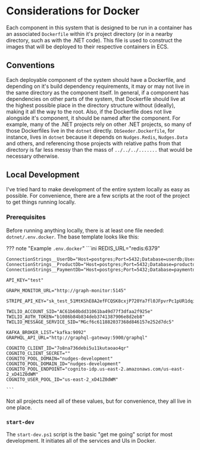 # Considerations for Docker

Each component in this system that is designed to be run in a container has an associated `Dockerfile` within it's project directory (or in a nearby directory, such as with the .NET code).  This file is used to construct the images that will be deployed to their respective containers in ECS.

## Conventions

Each deployable component of the system should have a Dockerfile, and depending on it's build dependency requirements, it may or may not live in the same directory as the component itself.  In general, if a component has dependencies on other parts of the system, that Dockerfile should live at the highest possible place in the directory structure without (ideally), making it all the way to the root.  Also, if the Dockerfile does not live alongside it's component, it should be named after the component.  For example, many of the .NET projects rely on other .NET projects, so many of those Dockerfiles live in the `dotnet` directly.  `DbSeeder.Dockerfile`, for instance, lives in `dotnet` because it depends on `Nudges.Redis`, `Nudges.Data` and others, and referencing those projects with relative paths from that directory is far less messy than the mass of `../../../.......` that would be necessary otherwise.

## Local Development

I've tried hard to make development of the entire system locally as easy as possible.  For convenience, there are a few scripts at the root of the project to get things running locally.

### Prerequisites

Before running anything locally, there is at least one file needed:  `dotnet/.env.docker`.  The base template looks like this:

??? note "Example `.env.docker`"
    ```ini
    REDIS_URL="redis:6379"

    ConnectionStrings__UserDb="Host=postgres;Port=5432;Database=userdb;Username=userdb;Password=userdb;"
    ConnectionStrings__ProductDb="Host=postgres;Port=5432;Database=productdb;Username=productdb;Password=productdb;"
    ConnectionStrings__PaymentDb="Host=postgres;Port=5432;Database=paymentdb;Username=paymentdb;Password=paymentdb;"

    API_KEY="test"

    GRAPH_MONITOR_URL="http://graph-monitor:5145"

    STRIPE_API_KEY="sk_test_51MtKShE8A2efFCQSK8cxjP720Ya7fl0JFpvrPc1pUR1dqiOEhuOjC07cn9YLNBxPH38a1vZLMkGGhuApBQr90E3J00aqS8IsGu"

    TWILIO_ACCOUNT_SID="AC61b60bdd31061ba49d77f3dfaa2f925e"
    TWILIO_AUTH_TOKEN="b1086b84b834deb3741387906e8d2eb8"
    TWILIO_MESSAGE_SERVICE_SID="MGcf6c611882037368d846157e252d7dc5"

    KAFKA_BROKER_LIST="kafka:9092"
    GRAPHQL_API_URL="http://graphql-gateway:5900/graphql"

    COGNITO_CLIENT_ID="7o8na736debi5u11kutaoao4qr"
    COGNITO_CLIENT_SECRET=""
    COGNITO_POOL_DOMAIN="nudges-development"
    COGNITO_POOL_DOMAIN_ID="nudges-development"
    COGNITO_POOL_ENDPOINT="cognito-idp.us-east-2.amazonaws.com/us-east-2_xD41Z0dWM"
    COGNITO_USER_POOL_ID="us-east-2_xD41Z0dWM"

    ```

Not all projects need all of these values, but for convenience, they all live in one place.

### `start-dev`

The `start-dev.ps1` script is the basic "get me going" script for most development.  It initiates all of the services and UIs in Docker.


